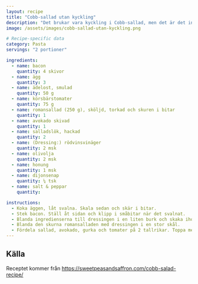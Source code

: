 ```yaml
---
layout: recipe
title: "Cobb-sallad utan kyckling"
description: "Det brukar vara kyckling i Cobb-sallad, men det är det inte i den här. Detta är en av mina absoluta favoritsallader!"
image: /assets/images/cobb-sallad-utan-kyckling.png

# Recipe-specific data
category: Pasta
servings: "2 portioner"

ingredients:
  - name: bacon
    quantity: 4 skivor
  - name: ägg
    quantity: 3
  - name: ädelost, smulad
    quantity: 50 g
  - name: körsbärstomater
    quantity: 75 g
  - name: romansallad (250 g), sköljd, torkad och skuren i bitar
    quantity: 1
  - name: avokado skivad
    quantity: 1
  - name: salladslök, hackad
    quantity: 2
  - name: (Dressing:) rödvinsvinäger
    quantity: 2 msk
  - name: olivolja
    quantity: 2 msk
  - name: honung
    quantity: 1 msk
  - name: dijonsenap
    quantity: ¼ tsk
  - name: salt & peppar
    quantity: 

instructions:
  - Koka äggen, låt svalna. Skala sedan och skär i bitar.
  - Stek bacon. Ställ åt sidan och klipp i småbitar när det svalnat.
  - Blanda ingredienserna till dressingen i en liten burk och skaka ihop.
  - Blanda den skurna romansalladen med dressingen i en stor skål.
  - Fördela sallad, avokado, gurka och tomater på 2 tallrikar. Toppa med bacon, ägg, mögelost och salladslök.
---
```


## Källa

Receptet kommer från https://sweetpeasandsaffron.com/cobb-salad-recipe/
